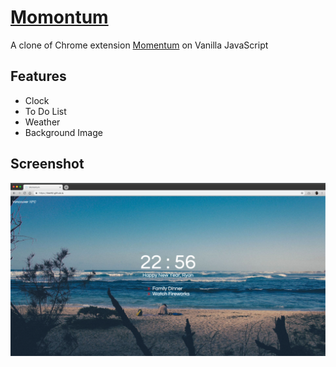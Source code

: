 # [Momontum](https://rlee92.github.io/)

A clone of Chrome extension [Momentum](https://chrome.google.com/webstore/detail/momentum/laookkfknpbbblfpciffpaejjkokdgca?hl=en) on Vanilla JavaScript

## Features 
- Clock
- To Do List
- Weather 
- Background Image

## Screenshot
![Screenshot](https://github.com/rlee92/toy-projects/blob/master/1-Momontum/Momontum_example.png)
